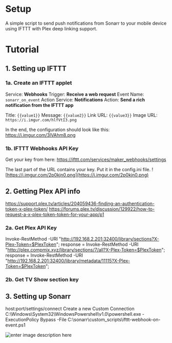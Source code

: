 
# Setup
A simple script to send push notifications from Sonarr to your mobile device using IFTTT with Plex deep linking support.

# Tutorial

## 1. Setting up IFTTT
### 1a. Create an IFTTT applet
Service: **Webhooks**
Trigger: **Receive a web request**
Event Name: `sonarr_on_event`
Action Service: **Notifications**
Action: **Send a rich notification from the IFTTT app**

Title: `{{value1}}`
Message: `{{value2}}`
Link URL: `{{value3}}`
Image URL: `https://i.imgur.com/hlfVtI3.png`

In the end, the configuration should look like this: https://i.imgur.com/3lVAhm8.png

### 1b.  IFTTT Webhooks API Key
Get your key from here:
https://ifttt.com/services/maker_webhooks/settings

The last part of the URL contains your key. Put it in the config.ini file.
![https://i.imgur.com/2p0kjn0.png](https://i.imgur.com/2p0kjn0.png)

## 2. Getting Plex API info

https://support.plex.tv/articles/204059436-finding-an-authentication-token-x-plex-token/
https://forums.plex.tv/discussion/129922/how-to-request-a-x-plex-token-token-for-your-app/p1



### 2a. Get Plex API Key
Invoke-RestMethod -URI "http://192.168.2.201:32400/library/sections?X-Plex-Token=$PlexToken";
response = Invoke-RestMethod -URI "http://plex.compmix.xyz/library/sections/7/all?X-Plex-Token=$PlexToken";
response = Invoke-RestMethod -URI "http://192.168.2.201:32400/library/metadata/11115?X-Plex-Token=$PlexToken";

### 2b. Get TV Show section key


## 3. Setting up Sonarr
host:port/settings/connect
Create a new Custom Connection
C:\Windows\System32\WindowsPowershell\v1.0\powershell.exe
-ExecutionPolicy Bypass -File C:\sonarr\custom_scripts\ifttt-webhook-on-event.ps1

![enter image description here](https://i.imgur.com/3iyZuFm.png)


<!--stackedit_data:
eyJoaXN0b3J5IjpbMzU3NTYxNDYzLDIyMTg2NDU2MywtMTc0Nz
A4MDk0MSwtMzY1Mzc4NDc0LC0xODU5ODc4Nzc5LC0xMTM2OTU4
MDgxXX0=
-->